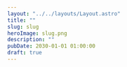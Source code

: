 ```yaml
---
layout: "../../layouts/Layout.astro"
title: ""
slug: slug
heroImage: slug.png
description: ""
pubDate: 2030-01-01 01:00:00
draft: true
---
```


